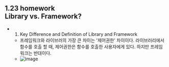 1.23 homework  
Library vs. Framework?
----
* 1. Key Difference and Definition of Library and Framework
    - 프레임워크와 라이브러의 가장 큰 차이는 '제어권한' 차이이다. 라이브러리에서 함수를 호출 할 때, 제어권한은 함수를 호출한 사용자에게 있다. 하지만 프레임워크는 반대이다. 
    - ![image](http://www.programcreek.com/wp-content/uploads/2011/09/framework-vs-library.png "Inversion of control")
    


